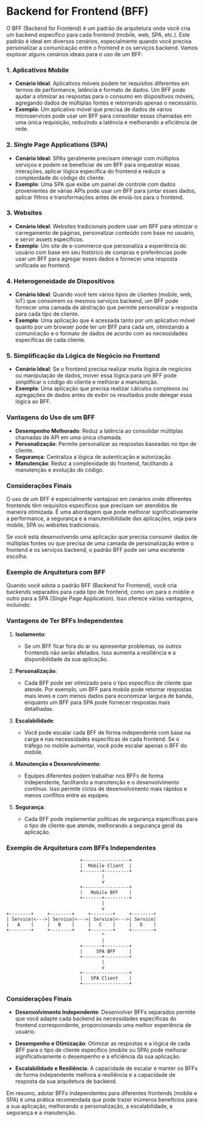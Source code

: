 # Backend for Frontend (BFF)
O BFF (Backend for Frontend) é um padrão de arquitetura onde você cria um backend específico para cada frontend (mobile, web, SPA, etc.). Este padrão é ideal em diversos cenários, especialmente quando você precisa personalizar a comunicação entre o frontend e os serviços backend. Vamos explorar alguns cenários ideais para o uso de um BFF:

### 1. **Aplicativos Mobile**
- **Cenário Ideal**: Aplicativos móveis podem ter requisitos diferentes em termos de performance, latência e formato de dados. Um BFF pode ajudar a otimizar as respostas para o consumo em dispositivos móveis, agregando dados de múltiplas fontes e retornando apenas o necessário.
- **Exemplo**: Um aplicativo móvel que precisa de dados de vários microservices pode usar um BFF para consolidar essas chamadas em uma única requisição, reduzindo a latência e melhorando a eficiência de rede.

### 2. **Single Page Applications (SPA)**
- **Cenário Ideal**: SPAs geralmente precisam interagir com múltiplos serviços e podem se beneficiar de um BFF para orquestrar essas interações, aplicar lógica específica do frontend e reduzir a complexidade do código do cliente.
- **Exemplo**: Uma SPA que exibe um painel de controle com dados provenientes de várias APIs pode usar um BFF para juntar esses dados, aplicar filtros e transformações antes de enviá-los para o frontend.

### 3. **Websites**
- **Cenário Ideal**: Websites tradicionais podem usar um BFF para otimizar o carregamento de páginas, personalizar conteúdo com base no usuário, e servir assets específicos.
- **Exemplo**: Um site de e-commerce que personaliza a experiência do usuário com base em seu histórico de compras e preferências pode usar um BFF para agregar esses dados e fornecer uma resposta unificada ao frontend.

### 4. **Heterogeneidade de Dispositivos**
- **Cenário Ideal**: Quando você tem vários tipos de clientes (mobile, web, IoT) que consomem os mesmos serviços backend, um BFF pode fornecer uma camada de abstração que permite personalizar a resposta para cada tipo de cliente.
- **Exemplo**: Uma aplicação que é acessada tanto por um aplicativo móvel quanto por um browser pode ter um BFF para cada um, otimizando a comunicação e o formato de dados de acordo com as necessidades específicas de cada cliente.

### 5. **Simplificação da Lógica de Negócio no Frontend**
- **Cenário Ideal**: Se o frontend precisa realizar muita lógica de negócios ou manipulação de dados, mover essa lógica para um BFF pode simplificar o código do cliente e melhorar a manutenção.
- **Exemplo**: Uma aplicação que precisa realizar cálculos complexos ou agregações de dados antes de exibir os resultados pode delegar essa lógica ao BFF.

### Vantagens do Uso de um BFF
- **Desempenho Melhorado**: Reduz a latência ao consolidar múltiplas chamadas de API em uma única chamada.
- **Personalização**: Permite personalizar as respostas baseadas no tipo de cliente.
- **Segurança**: Centraliza a lógica de autenticação e autorização.
- **Manutenção**: Reduz a complexidade do frontend, facilitando a manutenção e evolução do código.

### Considerações Finais
O uso de um BFF é especialmente vantajoso em cenários onde diferentes frontends têm requisitos específicos que precisam ser atendidos de maneira otimizada. É uma abordagem que pode melhorar significativamente a performance, a segurança e a manutenibilidade das aplicações, seja para mobile, SPA ou websites tradicionais.

Se você está desenvolvendo uma aplicação que precisa consumir dados de múltiplas fontes ou que precisa de uma camada de personalização entre o frontend e os serviços backend, o padrão BFF pode ser uma excelente escolha.

### Exemplo de Arquitetura com BFF
Quando você adota o padrão BFF (Backend for Frontend), você cria backends separados para cada tipo de frontend, como um para o mobile e outro para a SPA (Single Page Application). Isso oferece várias vantagens, incluindo:

### Vantagens de Ter BFFs Independentes

1. **Isolamento**:
    - Se um BFF ficar fora do ar ou apresentar problemas, os outros frontends não serão afetados. Isso aumenta a resiliência e a disponibilidade da sua aplicação.

2. **Personalização**:
    - Cada BFF pode ser otimizado para o tipo específico de cliente que atende. Por exemplo, um BFF para mobile pode retornar respostas mais leves e com menos dados para economizar largura de banda, enquanto um BFF para SPA pode fornecer respostas mais detalhadas.

3. **Escalabilidade**:
    - Você pode escalar cada BFF de forma independente com base na carga e nas necessidades específicas de cada frontend. Se o tráfego no mobile aumentar, você pode escalar apenas o BFF do mobile.

4. **Manutenção e Desenvolvimento**:
    - Equipes diferentes podem trabalhar nos BFFs de forma independente, facilitando a manutenção e o desenvolvimento contínuo. Isso permite ciclos de desenvolvimento mais rápidos e menos conflitos entre as equipes.

5. **Segurança**:
    - Cada BFF pode implementar políticas de segurança específicas para o tipo de cliente que atende, melhorando a segurança geral da aplicação.

### Exemplo de Arquitetura com BFFs Independentes

```plaintext
                           +-----------------+
                           |  Mobile Client  |
                           +-------+---------+
                                   |
                                   v
                           +-----------------+
                           |   Mobile BFF    |
                           +-------+---------+
                                   |
                                   v
+--------+     +--------+     +--------+     +--------+
| Service|<--->| Service|<--->| Service|<--->| Service|
|   A    |     |   B    |     |   C    |     |   D    |
+--------+     +--------+     +--------+     +--------+
                                   ^
                                   |
                           +-------+---------+
                           |     SPA BFF     |
                           +-------+---------+
                                   |
                                   v
                           +-----------------+
                           |   SPA Client    |
                           +-----------------+
```

### Considerações Finais

- **Desenvolvimento Independente**:
  Desenvolver BFFs separados permite que você adapte cada backend às necessidades específicas do frontend correspondente, proporcionando uma melhor experiência de usuário.

- **Desempenho e Otimização**:
  Otimizar as respostas e a lógica de cada BFF para o tipo de cliente específico (mobile ou SPA) pode melhorar significativamente o desempenho e a eficiência da sua aplicação.

- **Escalabilidade e Resiliência**:
  A capacidade de escalar e manter os BFFs de forma independente melhora a resiliência e a capacidade de resposta da sua arquitetura de backend.

Em resumo, adotar BFFs independentes para diferentes frontends (mobile e SPA) é uma prática recomendada que pode trazer inúmeros benefícios para a sua aplicação, melhorando a personalização, a escalabilidade, a segurança e a manutenção.